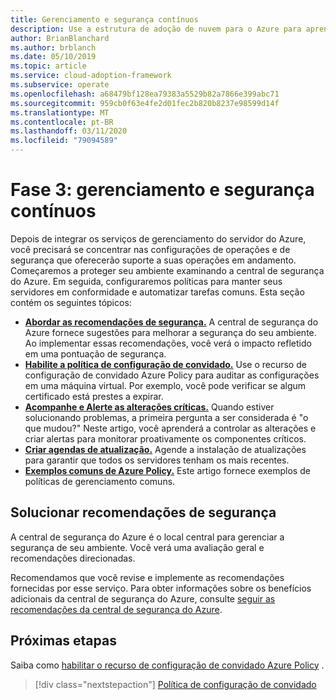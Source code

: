 ```yaml
---
title: Gerenciamento e segurança contínuos
description: Use a estrutura de adoção de nuvem para o Azure para aprender a se concentrar nas configurações de operações e de segurança que oferecerão suporte a suas operações contínuas.
author: BrianBlanchard
ms.author: brblanch
ms.date: 05/10/2019
ms.topic: article
ms.service: cloud-adoption-framework
ms.subservice: operate
ms.openlocfilehash: a68479bf128ea79383a5529b82a7866e399abc71
ms.sourcegitcommit: 959cb0f63e4fe2d01fec2b820b8237e98599d14f
ms.translationtype: MT
ms.contentlocale: pt-BR
ms.lasthandoff: 03/11/2020
ms.locfileid: "79094589"
---
```

# <a name="phase-3-ongoing-management-and-security"></a>Fase 3: gerenciamento e segurança contínuos

Depois de integrar os serviços de gerenciamento do servidor do Azure, você precisará se concentrar nas configurações de operações e de segurança que oferecerão suporte a suas operações em andamento. Começaremos a proteger seu ambiente examinando a central de segurança do Azure. Em seguida, configuraremos políticas para manter seus servidores em conformidade e automatizar tarefas comuns. Esta seção contém os seguintes tópicos:

- **[Abordar as recomendações de segurança.](#address-security-recommendations)** A central de segurança do Azure fornece sugestões para melhorar a segurança do seu ambiente. Ao implementar essas recomendações, você verá o impacto refletido em uma pontuação de segurança.
- **[Habilite a política de configuração de convidado.](./guest-configuration-policy.md)** Use o recurso de configuração de convidado Azure Policy para auditar as configurações em uma máquina virtual. Por exemplo, você pode verificar se algum certificado está prestes a expirar.
- **[Acompanhe e Alerte as alterações críticas.](./enable-tracking-alerting.md)** Quando estiver solucionando problemas, a primeira pergunta a ser considerada é "o que mudou?" Neste artigo, você aprenderá a controlar as alterações e criar alertas para monitorar proativamente os componentes críticos.
- **[Criar agendas de atualização.](./update-schedules.md)** Agende a instalação de atualizações para garantir que todos os servidores tenham os mais recentes.
- **[Exemplos comuns de Azure Policy.](./common-policies.md)** Este artigo fornece exemplos de políticas de gerenciamento comuns.

## <a name="address-security-recommendations"></a>Solucionar recomendações de segurança

A central de segurança do Azure é o local central para gerenciar a segurança de seu ambiente. Você verá uma avaliação geral e recomendações direcionadas.

Recomendamos que você revise e implemente as recomendações fornecidas por esse serviço. Para obter informações sobre os benefícios adicionais da central de segurança do Azure, consulte [seguir as recomendações da central de segurança do Azure](https://docs.microsoft.com/azure/migrate/migrate-best-practices-security-management#best-practice-follow-azure-security-center-recommendations).

## <a name="next-steps"></a>Próximas etapas

Saiba como [habilitar o recurso de configuração de convidado Azure Policy](./guest-configuration-policy.md) .

> [!div class="nextstepaction"]
> [Política de configuração de convidado](./guest-configuration-policy.md)
